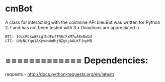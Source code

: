 # cmBot
A class for interacting with the coinmine API
bleuBot was written for Python 2.7 and has not been tested with 3.x
Donations are appreciated :)

	BTC: 1GicRCkw8EigtNdFwfTR6cFxM7uA8nNwbd
	LTC: LMzNLYqu1AKyvdwbdHjNZgkjAALKFJvpMB

=============
Dependencies:
=============
requests - http://docs.python-requests.org/en/latest/